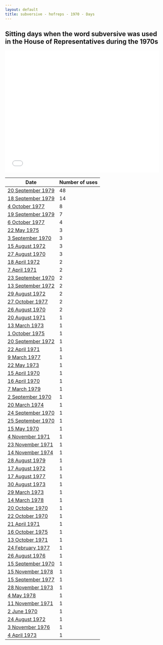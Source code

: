 ```yaml
---
layout: default
title: subversive - hofreps - 1970 - Days
---
```

## Sitting days when the word **subversive** was used in the House of Representatives during the 1970s

<iframe width="100%" height="400" frameborder="0" scrolling="no" src="//plot.ly/~wragge/2211.embed"></iframe>

| Date | Number of uses |
|--------------|----------------|
|[20 September 1979](https://historichansard.net/hofreps/1979/19790920_reps_31_hor115/)|48|
|[18 September 1979](https://historichansard.net/hofreps/1979/19790918_reps_31_hor115/)|14|
|[4 October 1977](https://historichansard.net/hofreps/1977/19771004_reps_30_hor106/)|8|
|[19 September 1979](https://historichansard.net/hofreps/1979/19790919_reps_31_hor115/)|7|
|[6 October 1977](https://historichansard.net/hofreps/1977/19771006_reps_30_hor106/)|4|
|[22 May 1975](https://historichansard.net/hofreps/1975/19750522_reps_29_hor95/)|3|
|[3 September 1970](https://historichansard.net/hofreps/1970/19700903_reps_27_hor69/)|3|
|[15 August 1972](https://historichansard.net/hofreps/1972/19720815_reps_27_hor79/)|3|
|[27 August 1970](https://historichansard.net/hofreps/1970/19700827_reps_27_hor69/)|3|
|[18 April 1972](https://historichansard.net/hofreps/1972/19720418_reps_27_hor77/)|2|
|[7 April 1971](https://historichansard.net/hofreps/1971/19710407_reps_27_hor72/)|2|
|[23 September 1970](https://historichansard.net/hofreps/1970/19700923_reps_27_hor69/)|2|
|[13 September 1972](https://historichansard.net/hofreps/1972/19720913_reps_27_hor80/)|2|
|[29 August 1972](https://historichansard.net/hofreps/1972/19720829_reps_27_hor79/)|2|
|[27 October 1977](https://historichansard.net/hofreps/1977/19771027_reps_30_hor107/)|2|
|[26 August 1970](https://historichansard.net/hofreps/1970/19700826_reps_27_hor69/)|2|
|[20 August 1971](https://historichansard.net/hofreps/1971/19710820_reps_27_hor73/)|1|
|[13 March 1973](https://historichansard.net/hofreps/1973/19730313_reps_28_hor82/)|1|
|[1 October 1975](https://historichansard.net/hofreps/1975/19751001_reps_29_hor96/)|1|
|[20 September 1972](https://historichansard.net/hofreps/1972/19720920_reps_27_hor80/)|1|
|[22 April 1971](https://historichansard.net/hofreps/1971/19710422_reps_27_hor72/)|1|
|[9 March 1977](https://historichansard.net/hofreps/1977/19770309_reps_30_hor104/)|1|
|[22 May 1973](https://historichansard.net/hofreps/1973/19730522_reps_28_hor84/)|1|
|[15 April 1970](https://historichansard.net/hofreps/1970/19700415_reps_27_hor66/)|1|
|[16 April 1970](https://historichansard.net/hofreps/1970/19700416_reps_27_hor66/)|1|
|[7 March 1979](https://historichansard.net/hofreps/1979/19790307_reps_31_hor113/)|1|
|[2 September 1970](https://historichansard.net/hofreps/1970/19700902_reps_27_hor69/)|1|
|[20 March 1974](https://historichansard.net/hofreps/1974/19740320_reps_28_hor88/)|1|
|[24 September 1970](https://historichansard.net/hofreps/1970/19700924_reps_27_hor69/)|1|
|[25 September 1970](https://historichansard.net/hofreps/1970/19700925_reps_27_hor69/)|1|
|[15 May 1970](https://historichansard.net/hofreps/1970/19700515_reps_27_hor67/)|1|
|[4 November 1971](https://historichansard.net/hofreps/1971/19711104_reps_27_hor74/)|1|
|[23 November 1971](https://historichansard.net/hofreps/1971/19711123_reps_27_hor75/)|1|
|[14 November 1974](https://historichansard.net/hofreps/1974/19741114_reps_29_hor91/)|1|
|[28 August 1979](https://historichansard.net/hofreps/1979/19790828_reps_31_hor115/)|1|
|[17 August 1972](https://historichansard.net/hofreps/1972/19720817_reps_27_hor79/)|1|
|[17 August 1977](https://historichansard.net/hofreps/1977/19770817_reps_30_hor106/)|1|
|[30 August 1973](https://historichansard.net/hofreps/1973/19730830_reps_28_hor85/)|1|
|[29 March 1973](https://historichansard.net/hofreps/1973/19730329_reps_28_hor82/)|1|
|[14 March 1978](https://historichansard.net/hofreps/1978/19780314_reps_31_hor108/)|1|
|[20 October 1970](https://historichansard.net/hofreps/1970/19701020_reps_27_hor70/)|1|
|[22 October 1970](https://historichansard.net/hofreps/1970/19701022_reps_27_hor70/)|1|
|[21 April 1971](https://historichansard.net/hofreps/1971/19710421_reps_27_hor72/)|1|
|[16 October 1975](https://historichansard.net/hofreps/1975/19751016_reps_29_hor97/)|1|
|[13 October 1971](https://historichansard.net/hofreps/1971/19711013_reps_27_hor74/)|1|
|[24 February 1977](https://historichansard.net/hofreps/1977/19770224_reps_30_hor103/)|1|
|[26 August 1976](https://historichansard.net/hofreps/1976/19760826_reps_30_hor100/)|1|
|[15 September 1970](https://historichansard.net/hofreps/1970/19700915_reps_27_hor69/)|1|
|[15 November 1978](https://historichansard.net/hofreps/1978/19781115_reps_31_hor112/)|1|
|[15 September 1977](https://historichansard.net/hofreps/1977/19770915_reps_30_hor106/)|1|
|[28 November 1973](https://historichansard.net/hofreps/1973/19731128_reps_28_hor87/)|1|
|[4 May 1978](https://historichansard.net/hofreps/1978/19780504_reps_31_hor109/)|1|
|[11 November 1971](https://historichansard.net/hofreps/1971/19711111_reps_27_hor75/)|1|
|[2 June 1970](https://historichansard.net/hofreps/1970/19700602_reps_27_hor68/)|1|
|[24 August 1972](https://historichansard.net/hofreps/1972/19720824_reps_27_hor79/)|1|
|[3 November 1976](https://historichansard.net/hofreps/1976/19761103_reps_30_hor101/)|1|
|[4 April 1973](https://historichansard.net/hofreps/1973/19730404_reps_28_hor83/)|1|

